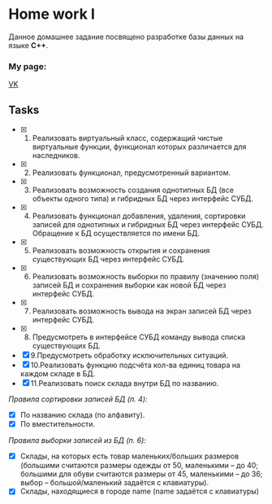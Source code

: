 # Home work I

Данное домашнее задание посвящено разработке базы данных на языке **C++**.

### My page: 
[VK](https://vk.com/algoan)

## Tasks

- [X] 1. Реализовать виртуальный класс, содержащий чистые виртуальные функции, функционал
которых различается для наследников.
- [X] 2. Реализовать функционал, предусмотренный вариантом.
- [X] 3. Реализовать возможность создания однотипных БД (все объекты одного типа) и гибридных
БД через интерфейс СУБД.
- [X] 4. Реализовать функционал добавления, удаления, сортировки записей для однотипных и
гибридных БД через интерфейс СУБД. Обращение к БД осуществляется по имени БД.
- [X] 5. Реализовать возможность открытия и сохранения существующих БД через интерфейс
СУБД.
- [X] 6. Реализовать возможность выборки по правилу (значению поля) записей БД и сохранения
выборки как новой БД через интерфейс СУБД.
- [X] 7. Реализовать возможность вывода на экран записей БД через интерфейс СУБД.
- [X] 8. Предусмотреть в интерфейсе СУБД команду вывода списка существующих БД.
- [X] 9.Предусмотреть обработку исключительных ситуаций.
- [X] 10.Реализовать функцию подсчёта кол-ва единиц товара на каждом складе в БД.
- [X] 11.Реализовать поиск склада внутри БД по названию.

*Правила сортировки записей БД (п. 4):*
- [X] По названию склада (по алфавиту).
- [X] По вместительности.

*Правила выборки записей из БД (п. 6):*
- [X] Склады, на которых есть товар маленьких/больших размеров (большими считаются размеры одежды от 50,
маленькими – до 40; большими для обуви считаются размеры от 45, маленькими – до 36; выбор –
большой/маленький задаётся с клавиатуры).
- [X] Склады, находящиеся в городе name (name задаётся с клавиатуры)
